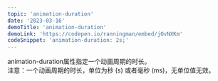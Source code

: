 ```yaml
---
topic: 'animation-duration'
date: '2023-03-16'
demoTitle: 'animation-duration'
demoLink: 'https://codepen.io/ranningman/embed/jOvNXKm'
codeSnippet: 'animation-duration: 2s;'
---
```

animation-duration属性指定一个动画周期的时长。  
注意：一个动画周期的时长，单位为秒 (s) 或者毫秒 (ms)，无单位值无效。
